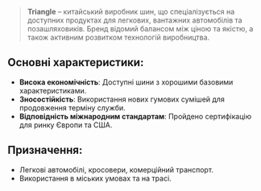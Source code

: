 > **Triangle** – китайський виробник шин, що спеціалізується на доступних продуктах для легкових, вантажних автомобілів та позашляховиків. Бренд відомий балансом між ціною та якістю, а також активним розвитком технологій виробництва.

## Основні характеристики:

- **Висока економічність**: Доступні шини з хорошими базовими характеристиками.
- **Зносостійкість**: Використання нових гумових сумішей для продовження терміну служби.
- **Відповідність міжнародним стандартам**: Пройдено сертифікацію для ринку Європи та США.

## Призначення:

- Легкові автомобілі, кросовери, комерційний транспорт.
- Використання в міських умовах та на трасі.

